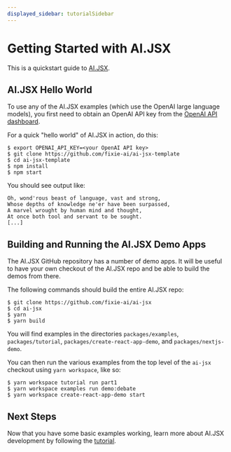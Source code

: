```yaml
---
displayed_sidebar: tutorialSidebar
---
```


# Getting Started with AI.JSX

This is a quickstart guide to [AI.JSX](https://ai-jsx.com).

## AI.JSX Hello World

To use any of the AI.JSX examples (which use the OpenAI large language models), you first need to
obtain an OpenAI API key from the [OpenAI API dashboard](https://platform.openai.com/account/api-keys).

For a quick "hello world" of AI.JSX in action, do this:

```
$ export OPENAI_API_KEY=<your OpenAI API key>
$ git clone https://github.com/fixie-ai/ai-jsx-template
$ cd ai-jsx-template
$ npm install
$ npm start
```

You should see output like:

```
Oh, wond'rous beast of language, vast and strong,
Whose depths of knowledge ne'er have been surpassed,
A marvel wrought by human mind and thought,
At once both tool and servant to be sought.
[...]
```

## Building and Running the AI.JSX Demo Apps

The AI.JSX GitHub repository has a number of demo apps. It will be useful to have your own
checkout of the AI.JSX repo and be able to build the demos from there.

The following commands should build the entire AI.JSX repo:

```
$ git clone https://github.com/fixie-ai/ai-jsx
$ cd ai-jsx
$ yarn
$ yarn build
```

You will find examples in the directories `packages/examples`, `packages/tutorial`,
`packages/create-react-app-demo`, and `packages/nextjs-demo`.

You can then run the various examples from the top level of the `ai-jsx` checkout using
`yarn workspace`, like so:

```
$ yarn workspace tutorial run part1
$ yarn workspace examples run demo:debate
$ yarn workspace create-react-app-demo start
```

## Next Steps

Now that you have some basic examples working, learn more about AI.JSX development
by following the [tutorial](./tutorials/aijsxTutorials/part1-completion.md).
